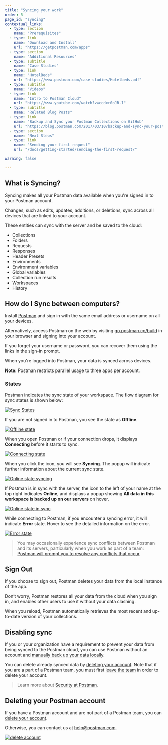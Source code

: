 ```yaml
---
title: "Syncing your work"
order: 5
page_id: "syncing"
contextual_links:
  - type: section
    name: "Prerequisites"
  - type: link
    name: "Download and Install"
    url: "https://getpostman.com/apps"
  - type: section
    name: "Additional Resources"
  - type: subtitle
    name: "Case Studies"
  - type: link
    name: "HotelBeds"
    url: "https://www.postman.com/case-studies/Hotelbeds.pdf"
  - type: subtitle
    name: "Videos"
  - type: link
    name: "Intro to Postman Cloud"
    url: "https://www.youtube.com/watch?v=ccdxr0oJR-I"
  - type: subtitle
    name: "Related Blog Posts"
  - type: link
    name: "Backup and Sync your Postman Collections on GitHub"
    url: "https://blog.postman.com/2017/03/10/backup-and-sync-your-postman-collections-on-github/"
  - type: section
    name: "Next Steps"
  - type: link
    name: "Sending your first request"
    url: "/docs/getting-started/sending-the-first-request/"

warning: false

---
```


## What is Syncing?

Syncing makes all your Postman data available when you're signed in to your Postman account.

Changes, such as edits, updates, additions, or deletions, sync across all devices that are linked to your account.

These entities can sync with the server and be saved to the cloud:

* Collections
* Folders
* Requests
* Responses
* Header Presets
* Environments
* Environment variables
* Global variables
* Collection run results
* Workspaces
* History

## How do I Sync between computers?

Install [Postman](https://www.postman.com/downloads/) and sign in with the same email address or username on all your devices.

Alternatively, access Postman on the web by visiting [go.postman.co/build](https://go.postman.co/build) in your browser and signing into your account.

If you forget your username or password, you can recover them using the links in the sign-in prompt.

When you're logged into Postman, your data is synced across devices.

**Note:** Postman restricts parallel usage to three apps per account.

### States

Postman indicates the sync state of your workspace. The flow diagram for sync states is shown below:

[![Sync States](https://assets.postman.com/postman-docs/sync-states-flow.jpg)](https://assets.postman.com/postman-docs/sync-states-flow.jpg)

If you are not signed in to Postman, you see the state as **Offline**.

[![Offline state](https://assets.postman.com/postman-docs/offline-state.jpg)](https://assets.postman.com/postman-docs/offline-state.jpg)

When you open Postman or if your connection drops, it displays **Connecting** before it starts to sync.

[![Connecting state](https://assets.postman.com/postman-docs/connecting-state.jpg)](https://assets.postman.com/postman-docs/connecting-state.jpg)

When you click the icon, you will see **Syncing**. The popup will indicate further information about the current sync state.

[![Online state syncing](https://assets.postman.com/postman-docs/online-state-syncing.jpg)](https://assets.postman.com/postman-docs/online-state-syncing.jpg)

If Postman is in sync with the server, the icon to the left of your name at the top right indicates **Online**, and displays a popup showing **All data in this workspace is backed up on our servers** on hover.

[![Online state in sync](https://assets.postman.com/postman-docs/online-state-in-sync.jpg)](https://assets.postman.com/postman-docs/online-state-in-sync.jpg)

While connecting to Postman, if you encounter a syncing error, it will indicate **Error** state. Hover to see the detailed information on the error.

[![Error state](https://assets.postman.com/postman-docs/error-state-sync-fail.jpg)](https://assets.postman.com/postman-docs/error-state-v2.jpg)

> You may occasionally experience sync conflicts between Postman and its servers, particularly when you work as part of a team: [Postman will prompt you to resolve any conflicts that occur](/docs/collaborating-in-postman/using-workspaces/conflicts/)

## Sign Out

If you choose to sign out, Postman deletes your data from the local instance of the app.

Don’t worry, Postman restores all your data from the cloud when you sign in, and enables other users to use it without your data clashing.

When you reload, Postman automatically retrieves the most recent and up-to-date version of your collections.

## Disabling sync

If you or your organization have a requirement to prevent your data from being synced to the Postman cloud, you can use Postman without an account and [manually back up your data locally](/docs/postman/collections/importing-and-exporting-data/#exporting-postman-data).

You can delete already synced data by [deleting your account](#deleting-your-postman-account). Note that if you are a part of a Postman team, you must first [leave the team](https://go.postman.co/settings/me/team) in order to delete your account.

> Learn more about [Security at Postman](https://www.postman.com/security/).

## Deleting your Postman account

If you have a Postman account and are not part of a Postman team, you can [delete your account](https://go.postman.co/settings/me).

Otherwise, you can contact us at [help@postman.com](mailto:help@postman.com).

[![delete account](https://assets.postman.com/postman-docs/WS-syncing-deleteAccount.png)](https://assets.postman.com/postman-docs/WS-syncing-deleteAccount.png)
